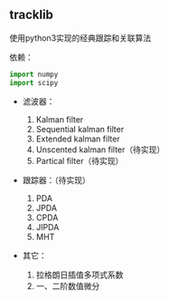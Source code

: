 ## tracklib

使用python3实现的经典跟踪和关联算法

依赖：

```python
import numpy
import scipy
```

- 滤波器：
    1. Kalman filter
    2. Sequential kalman filter
    3. Extended kalman filter
    4. Unscented kalman filter（待实现）
    5. Partical filter（待实现）

- 跟踪器：（待实现）
    1. PDA
    2. JPDA
    3. CPDA
    4. JIPDA
    5. MHT

- 其它：
    1. 拉格朗日插值多项式系数
    2. 一、二阶数值微分
